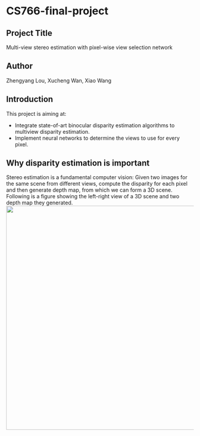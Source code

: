 # CS766-final-project
## Project Title
Multi-view stereo estimation with pixel-wise view selection network <br>  
## Author
Zhengyang Lou, Xucheng Wan, Xiao Wang <br>  

## Introduction
This project is aiming at: 
 - Integrate state-of-art binocular disparity estimation algorithms to multiview disparity estimation.
 - Implement neural networks to determine the views to use for every pixel.

## Why disparity estimation is important
Stereo estimation is a fundamental computer vision: 
Given two images for the same scene from different views, compute the disparity for each pixel and then generate depth map, from which we can form a 3D scene. Following is a figure showing the left-right view of a 3D scene and two depth map they generated.
<img src='images/disparity.png.' width=600>
